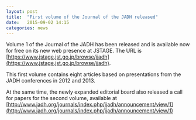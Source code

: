 ```yaml
---
layout: post
title:  "First volume of the Journal of the JADH released"
date:   2015-09-02 14:15
categories: news
---
```


Volume 1 of the Journal of the JADH has been released and is available now
for free on its new web presence at JSTAGE. The URL is
[https://www.jstage.jst.go.jp/browse/jjadh](https://www.jstage.jst.go.jp/browse/jjadh).

This first volume contains eight articles based on presentations from
the JADH conferences in 2012 and 2013.

At the same time, the newly expanded editorial board also released a
call for papers for the second volume, available at [http://www.jadh.org/journals/index.php/jjadh/announcement/view/1](http://www.jadh.org/journals/index.php/jjadh/announcement/view/1)


